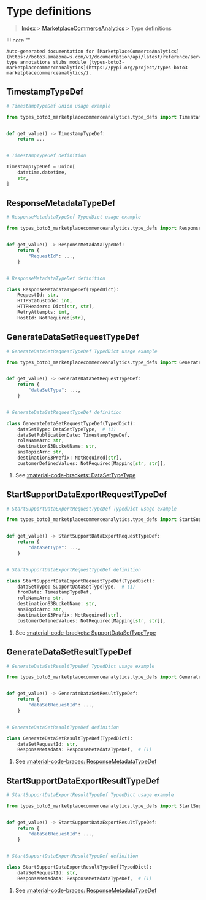 # Type definitions

> [Index](../README.md) > [MarketplaceCommerceAnalytics](./README.md) > Type definitions

!!! note ""

    Auto-generated documentation for [MarketplaceCommerceAnalytics](https://boto3.amazonaws.com/v1/documentation/api/latest/reference/services/marketplacecommerceanalytics.html#marketplacecommerceanalytics)
    type annotations stubs module [types-boto3-marketplacecommerceanalytics](https://pypi.org/project/types-boto3-marketplacecommerceanalytics/).

## TimestampTypeDef

```python
# TimestampTypeDef Union usage example

from types_boto3_marketplacecommerceanalytics.type_defs import TimestampTypeDef


def get_value() -> TimestampTypeDef:
    return ...


# TimestampTypeDef definition

TimestampTypeDef = Union[
    datetime.datetime,
    str,
]
```




## ResponseMetadataTypeDef

```python
# ResponseMetadataTypeDef TypedDict usage example

from types_boto3_marketplacecommerceanalytics.type_defs import ResponseMetadataTypeDef


def get_value() -> ResponseMetadataTypeDef:
    return {
        "RequestId": ...,
    }


# ResponseMetadataTypeDef definition

class ResponseMetadataTypeDef(TypedDict):
    RequestId: str,
    HTTPStatusCode: int,
    HTTPHeaders: Dict[str, str],
    RetryAttempts: int,
    HostId: NotRequired[str],
```


## GenerateDataSetRequestTypeDef

```python
# GenerateDataSetRequestTypeDef TypedDict usage example

from types_boto3_marketplacecommerceanalytics.type_defs import GenerateDataSetRequestTypeDef


def get_value() -> GenerateDataSetRequestTypeDef:
    return {
        "dataSetType": ...,
    }


# GenerateDataSetRequestTypeDef definition

class GenerateDataSetRequestTypeDef(TypedDict):
    dataSetType: DataSetTypeType,  # (1)
    dataSetPublicationDate: TimestampTypeDef,
    roleNameArn: str,
    destinationS3BucketName: str,
    snsTopicArn: str,
    destinationS3Prefix: NotRequired[str],
    customerDefinedValues: NotRequired[Mapping[str, str]],
```

1. See [:material-code-brackets: DataSetTypeType](./literals.md#datasettypetype)

## StartSupportDataExportRequestTypeDef

```python
# StartSupportDataExportRequestTypeDef TypedDict usage example

from types_boto3_marketplacecommerceanalytics.type_defs import StartSupportDataExportRequestTypeDef


def get_value() -> StartSupportDataExportRequestTypeDef:
    return {
        "dataSetType": ...,
    }


# StartSupportDataExportRequestTypeDef definition

class StartSupportDataExportRequestTypeDef(TypedDict):
    dataSetType: SupportDataSetTypeType,  # (1)
    fromDate: TimestampTypeDef,
    roleNameArn: str,
    destinationS3BucketName: str,
    snsTopicArn: str,
    destinationS3Prefix: NotRequired[str],
    customerDefinedValues: NotRequired[Mapping[str, str]],
```

1. See [:material-code-brackets: SupportDataSetTypeType](./literals.md#supportdatasettypetype)

## GenerateDataSetResultTypeDef

```python
# GenerateDataSetResultTypeDef TypedDict usage example

from types_boto3_marketplacecommerceanalytics.type_defs import GenerateDataSetResultTypeDef


def get_value() -> GenerateDataSetResultTypeDef:
    return {
        "dataSetRequestId": ...,
    }


# GenerateDataSetResultTypeDef definition

class GenerateDataSetResultTypeDef(TypedDict):
    dataSetRequestId: str,
    ResponseMetadata: ResponseMetadataTypeDef,  # (1)
```

1. See [:material-code-braces: ResponseMetadataTypeDef](./type_defs.md#responsemetadatatypedef)

## StartSupportDataExportResultTypeDef

```python
# StartSupportDataExportResultTypeDef TypedDict usage example

from types_boto3_marketplacecommerceanalytics.type_defs import StartSupportDataExportResultTypeDef


def get_value() -> StartSupportDataExportResultTypeDef:
    return {
        "dataSetRequestId": ...,
    }


# StartSupportDataExportResultTypeDef definition

class StartSupportDataExportResultTypeDef(TypedDict):
    dataSetRequestId: str,
    ResponseMetadata: ResponseMetadataTypeDef,  # (1)
```

1. See [:material-code-braces: ResponseMetadataTypeDef](./type_defs.md#responsemetadatatypedef)

